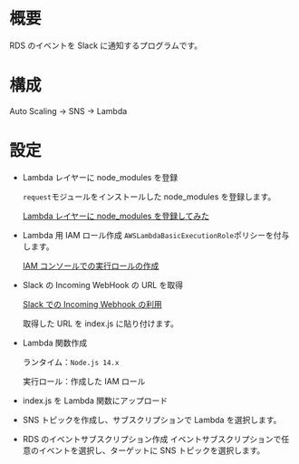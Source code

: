 # 概要

RDS のイベントを Slack に通知するプログラムです。

# 構成

Auto Scaling → SNS → Lambda

# 設定

- Lambda レイヤーに node_modules を登録

  `request`モジュールをインストールした node_modules を登録します。

  [Lambda レイヤーに node_modules を登録してみた](https://zenn.dev/mn87/articles/c421ebaea55f8b)

- Lambda 用 IAM ロール作成
  `AWSLambdaBasicExecutionRole`ポリシーを付与します。

  [IAM コンソールでの実行ロールの作成](https://docs.aws.amazon.com/ja_jp/lambda/latest/dg/lambda-intro-execution-role.html#permissions-executionrole-console)

- Slack の Incoming WebHook の URL を取得

  [Slack での Incoming Webhook の利用](https://slack.com/intl/ja-jp/help/articles/115005265063-Slack-%E3%81%A7%E3%81%AE-Incoming-Webhook-%E3%81%AE%E5%88%A9%E7%94%A8)

  取得した URL を index.js に貼り付けます。

- Lambda 関数作成

  ランタイム：`Node.js 14.x`

  実行ロール：作成した IAM ロール

- index.js を Lambda 関数にアップロード

- SNS
  トピックを作成し、サブスクリプションで Lambda を選択します。

- RDS のイベントサブスクリプション作成
  イベントサブスクリプションで任意のイベントを選択し、ターゲットに SNS トピックを選択します。
